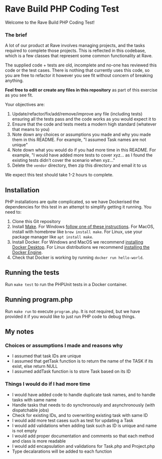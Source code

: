 # Rave Build PHP Coding Test
Welcome to the Rave Build PHP Coding Test! 

### The brief
A lot of our product at Rave involves managing projects, and the tasks required to complete those projects.
This is reflected in this codebase, which is a few classes that represent some common functionality at Rave.

The supplied code + tests are old, incomplete and no-one has reviewed this code or the test cases. There is nothing 
that currently uses this code, so you are free to refactor it however you see fit without concern of breaking anything.

**Feel free to edit or create any files in this repository** as part of this exercise as you see fit.

Your objectives are:
1. Update/refactor/fix/add/remove/improve any file (including tests) ensuring all the tests pass and the code works as you would expect it to
2. Ensure that the code and tests meets a modern high standard (whatever that means to you)
3. Note down any choices or assumptions you made and why you made them in this README. For example, "I assumed Task names are not unique"
4. Note down what you would do if you had more time in this README. For example, "I would have added more tests to cover xyz... as I found the existing tests didn't cover the scenario when xyz..."
5. Delete the `vendor` directory, then zip this directory and email it to us

We expect this test should take 1-2 hours to complete.

## Installation
PHP installations are quite complicated, so we have Dockerised the 
dependencies for this test in an attempt to simplify getting it running.
You need to:

1. Clone this Git repository
2. Install [Make](https://www.gnu.org/software/make/). For Windows
   [follow one of these instructions](https://stackoverflow.com/a/32127632).
   For MacOS, install with homebrew like `brew install make`. For Linux, use 
   your package manager like `apt install make`.
3. Install Docker. For Windows and MacOS we recommend 
   [installing Docker Desktop](https://docs.docker.com/desktop/install/windows-install/). 
   For Linux distributions we recommend
   [installing the Docker Engine](https://docs.docker.com/engine/install/).
4. Check that Docker is working by running `docker run hello-world`.

## Running the tests
Run `make test` to run the PHPUnit tests in a Docker container.

## Running program.php
Run `make run` to execute `program.php`. It is not required, but we have provided 
it if you would like to just run PHP code to debug things.

## My notes
### Choices or assumptions I made and reasons why
* I assumed that task IDs are unique
* I assumed that getTask function is to return the name of the TASK if its exist, else return NULL
* I assumed addTask function is to store Task based on its ID

### Things I would do if I had more time
* I would have added code to handle duplicate task names, and to handle tasks with same name
* Handle tasks that needs to do synchronously and asynchronously (with dispatchable jobs)
* Check for existing IDs, and to overwriting existing task with same ID
* I would add more test cases such as test for updating a Task
* I would add validations when adding task such as ID is unique and name is not empty
* I would add proper documentation and comments so that each method and class is more readable
* I would add encapsulation and validations for Task.php and Project.php 
* Type decalarations will be added to each function
